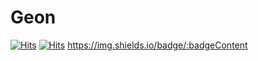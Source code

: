 # Geon
[![Hits](https://hits.seeyoufarm.com/api/count/incr/badge.svg?url=https%3A%2F%2Fgithub.com%2Fgjbae1212%2Fhit-counter)](https://hits.seeyoufarm.com)
[![Hits](https://hits.seeyoufarm.com/api/count/incr/badge.svg?url=https%3A%2F%2Fgithub.com%2Fgjbae1212%2Fhit-counter&count_bg=%23000000&title_bg=%23000000&icon=github.svg&icon_color=%23E7E7E7&title=&edge_flat=false)](https://hits.seeyoufarm.com)
https://img.shields.io/badge/:badgeContent

